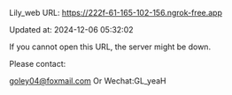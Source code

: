 Lily_web URL: https://222f-61-165-102-156.ngrok-free.app

Updated at: 2024-12-06 05:32:02

If you cannot open this URL, the server might be down.

Please contact: 

goley04@foxmail.com Or Wechat:GL_yeaH